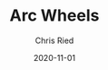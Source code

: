 ---
title: 'Arc Wheels'
author: Chris Ried
date: '2020-11-01'
slug: arc-wheels
categories:
featured: 
tags: ['generative']
---